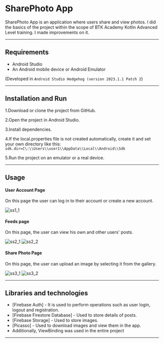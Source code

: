 # SharePhoto App
SharePhoto App is an application where users share and view photos. 
I did the basics of the project within the scope of BTK Academy Kotlin Advanced Level training. I made improvements on it.

---
## Requirements
- Android Studio
- An Android mobile device or Android Emulator

(Developed in `Android Studio Hedgehog (version 2023.1.1 Patch 2`)

---
## Installation and Run
1.Download or clone the project from GitHub.

2.Open the project in Android Studio.

3.Install dependencies.

4.If the local.properties file is not created automatically, create it and set your own directory like this: 
`sdk.dir=C\:\\Users\\user1\\AppData\\Local\\Android\\Sdk`

5.Run the project on an emulator or a real device.

---
## Usage
#### User Account Page
On this page the user can log in to their account or create a new account.

![ss1_1]()

#### Feeds page
On this page, the user can view his own and other users' posts.

![ss2_1]() ![ss2_2]()

#### Share Photo Page
On this page, the user can upload an image by selecting it from the gallery.

![ss3_1]() ![ss3_2]()     

---
## Libraries and technologies
- [Firebase Auth] - It is used to perform operations such as user login, logout and registration.
- [Firebase Firestore Database] - Used to store details of posts.
- [Firebase Storage] - Used to store images.
- [Picasso] - Used to download images and view them in the app.
- Additionally, ViewBinding was used in the entire project
---


